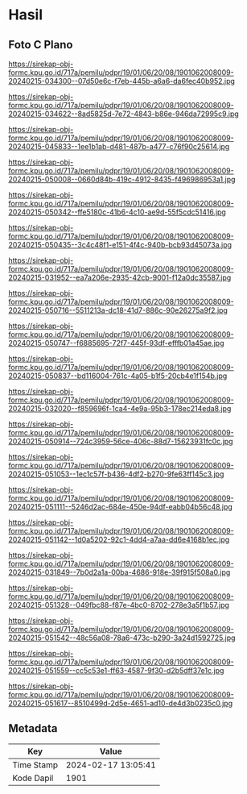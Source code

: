 # Hasil

## Foto C Plano

https://sirekap-obj-formc.kpu.go.id/717a/pemilu/pdpr/19/01/06/20/08/1901062008009-20240215-034300--07d50e6c-f7eb-445b-a6a6-da6fec40b952.jpg

https://sirekap-obj-formc.kpu.go.id/717a/pemilu/pdpr/19/01/06/20/08/1901062008009-20240215-034622--8ad5825d-7e72-4843-b86e-946da72995c9.jpg

https://sirekap-obj-formc.kpu.go.id/717a/pemilu/pdpr/19/01/06/20/08/1901062008009-20240215-045833--1ee1b1ab-d481-487b-a477-c76f90c25614.jpg

https://sirekap-obj-formc.kpu.go.id/717a/pemilu/pdpr/19/01/06/20/08/1901062008009-20240215-050008--0660d84b-419c-4912-8435-f496986953a1.jpg

https://sirekap-obj-formc.kpu.go.id/717a/pemilu/pdpr/19/01/06/20/08/1901062008009-20240215-050342--ffe5180c-41b6-4c10-ae9d-55f5cdc51416.jpg

https://sirekap-obj-formc.kpu.go.id/717a/pemilu/pdpr/19/01/06/20/08/1901062008009-20240215-050435--3c4c48f1-e151-4f4c-940b-bcb93d45073a.jpg

https://sirekap-obj-formc.kpu.go.id/717a/pemilu/pdpr/19/01/06/20/08/1901062008009-20240215-031952--ea7a206e-2935-42cb-9001-f12a0dc35587.jpg

https://sirekap-obj-formc.kpu.go.id/717a/pemilu/pdpr/19/01/06/20/08/1901062008009-20240215-050716--5511213a-dc18-41d7-886c-90e26275a9f2.jpg

https://sirekap-obj-formc.kpu.go.id/717a/pemilu/pdpr/19/01/06/20/08/1901062008009-20240215-050747--f6885695-72f7-445f-93df-efffb01a45ae.jpg

https://sirekap-obj-formc.kpu.go.id/717a/pemilu/pdpr/19/01/06/20/08/1901062008009-20240215-050837--bd116004-761c-4a05-b1f5-20cb4e1f154b.jpg

https://sirekap-obj-formc.kpu.go.id/717a/pemilu/pdpr/19/01/06/20/08/1901062008009-20240215-032020--f859696f-1ca4-4e9a-95b3-178ec214eda8.jpg

https://sirekap-obj-formc.kpu.go.id/717a/pemilu/pdpr/19/01/06/20/08/1901062008009-20240215-050914--724c3959-56ce-406c-88d7-15623931fc0c.jpg

https://sirekap-obj-formc.kpu.go.id/717a/pemilu/pdpr/19/01/06/20/08/1901062008009-20240215-051053--1ec1c57f-b436-4df2-b270-9fe63ff145c3.jpg

https://sirekap-obj-formc.kpu.go.id/717a/pemilu/pdpr/19/01/06/20/08/1901062008009-20240215-051111--5246d2ac-684e-450e-94df-eabb04b56c48.jpg

https://sirekap-obj-formc.kpu.go.id/717a/pemilu/pdpr/19/01/06/20/08/1901062008009-20240215-051142--1d0a5202-92c1-4dd4-a7aa-dd6e4168b1ec.jpg

https://sirekap-obj-formc.kpu.go.id/717a/pemilu/pdpr/19/01/06/20/08/1901062008009-20240215-031849--7b0d2a1a-00ba-4686-918e-39f915f508a0.jpg

https://sirekap-obj-formc.kpu.go.id/717a/pemilu/pdpr/19/01/06/20/08/1901062008009-20240215-051328--049fbc88-f87e-4bc0-8702-278e3a5f1b57.jpg

https://sirekap-obj-formc.kpu.go.id/717a/pemilu/pdpr/19/01/06/20/08/1901062008009-20240215-051542--48c56a08-78a6-473c-b290-3a24d1592725.jpg

https://sirekap-obj-formc.kpu.go.id/717a/pemilu/pdpr/19/01/06/20/08/1901062008009-20240215-051559--cc5c53e1-ff63-4587-9f30-d2b5dff37e1c.jpg

https://sirekap-obj-formc.kpu.go.id/717a/pemilu/pdpr/19/01/06/20/08/1901062008009-20240215-051617--8510499d-2d5e-4651-ad10-de4d3b0235c0.jpg


## Metadata

| Key        | Value               |
| ---------- | ------------------- |
| Time Stamp | 2024-02-17 13:05:41 |
| Kode Dapil | 1901                |



